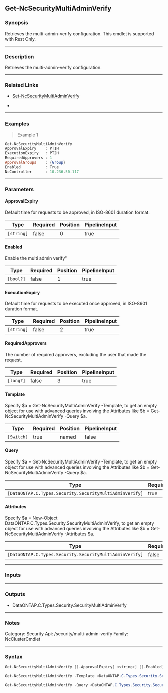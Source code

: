 Get-NcSecurityMultiAdminVerify
------------------------------

### Synopsis
Retrieves the multi-admin-verify configuration. This cmdlet is supported with Rest Only.

---

### Description

Retrieves the multi-admin-verify configuration.

---

### Related Links
* [Set-NcSecurityMultiAdminVerify](Set-NcSecurityMultiAdminVerify)

* 

---

### Examples
> Example 1

```PowerShell
Get-NcSecurityMultiAdminVerify
ApprovalExpiry    : PT1H
ExecutionExpiry   : PT2H
RequiredApprovers : 1
ApprovalGroups    : {Group}
Enabled           : True
NcController      : 10.236.50.117

```

---

### Parameters
#### **ApprovalExpiry**
Default time for requests to be approved, in ISO-8601 duration format.

|Type      |Required|Position|PipelineInput|
|----------|--------|--------|-------------|
|`[string]`|false   |0       |true         |

#### **Enabled**
Enable the multi admin verify"

|Type     |Required|Position|PipelineInput|
|---------|--------|--------|-------------|
|`[bool?]`|false   |1       |true         |

#### **ExecutionExpiry**
Default time for requests to be executed once approved, in ISO-8601 duration format.

|Type      |Required|Position|PipelineInput|
|----------|--------|--------|-------------|
|`[string]`|false   |2       |true         |

#### **RequiredApprovers**
The number of required approvers, excluding the user that made the request.

|Type     |Required|Position|PipelineInput|
|---------|--------|--------|-------------|
|`[long?]`|false   |3       |true         |

#### **Template**
Specify $a = Get-NcSecurityMultiAdminVerify -Template, to get an empty object for use with advanced queries involving the Attributes like $b = Get-NcSecurityMultiAdminVerify -Query $a.

|Type      |Required|Position|PipelineInput|
|----------|--------|--------|-------------|
|`[Switch]`|true    |named   |false        |

#### **Query**
Specify $a = Get-NcSecurityMultiAdminVerify -Template, to get an empty object for use with advanced queries involving the Attributes like $b = Get-NcSecurityMultiAdminVerify -Query $a.

|Type                                                   |Required|Position|PipelineInput|
|-------------------------------------------------------|--------|--------|-------------|
|`[DataONTAP.C.Types.Security.SecurityMultiAdminVerify]`|true    |named   |false        |

#### **Attributes**
Specify $a = New-Object DataONTAP.C.Types.Security.SecurityMultiAdminVerify, to get an empty object for use with advanced queries involving the Attributes like $b = Get-NcSecurityMultiAdminVerify -Attributes $a.

|Type                                                   |Required|Position|PipelineInput|
|-------------------------------------------------------|--------|--------|-------------|
|`[DataONTAP.C.Types.Security.SecurityMultiAdminVerify]`|false   |named   |false        |

---

### Inputs

---

### Outputs
* DataONTAP.C.Types.Security.SecurityMultiAdminVerify

---

### Notes
Category: Security
Api: /security/multi-admin-verify
Family: NcClusterCmdlet

---

### Syntax
```PowerShell
Get-NcSecurityMultiAdminVerify [[-ApprovalExpiry] <string>] [[-Enabled] <bool?>] [[-ExecutionExpiry] <string>] [[-RequiredApprovers] <long?>] [<CommonParameters>]
```
```PowerShell
Get-NcSecurityMultiAdminVerify -Template <DataONTAP.C.Types.Security.SecurityMultiAdminVerify> [<CommonParameters>]
```
```PowerShell
Get-NcSecurityMultiAdminVerify -Query <DataONTAP.C.Types.Security.SecurityMultiAdminVerify> [-Attributes <DataONTAP.C.Types.Security.SecurityMultiAdminVerify>] [<CommonParameters>]
```
